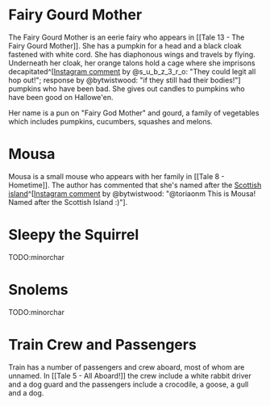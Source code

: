 # Fairy Gourd Mother
The Fairy Gourd Mother is an eerie fairy who appears in [[Tale 13 - The Fairy Gourd Mother]]. She has a pumpkin for a head and a black cloak fastened with white cord. She has diaphonous wings and travels by flying. Underneath her cloak, her orange talons hold a cage where she imprisons decapitated^[[Instagram comment](https://www.instagram.com/p/B35Rm7vAszu/) by @s_u_b_z_3_r_o: "They could legit all hop out!"; response by @bytwistwood: "if they still had their bodies!"] pumpkins who have been bad. She gives out candles to pumpkins who have been good on Hallowe'en.

Her name is a pun on "Fairy God Mother" and gourd, a family of vegetables which includes pumpkins, cucumbers, squashes and melons.

# Mousa
Mousa is a small mouse who appears with her family in [[Tale 8 - Hometime]]. The author has commented that she's named after the [Scottish island](https://en.wikipedia.org/wiki/Mousa)^[[Instagram comment](https://www.instagram.com/p/B3GMwFjjulH/) by @bytwistwood: "@toriaonm This is Mousa! Named after the Scottish Island :)"].

# Sleepy the Squirrel
TODO:minorchar

# Snolems
TODO:minorchar

# Train Crew and Passengers
Train has a number of passengers and crew aboard, most of whom are unnamed. In [[Tale 5 - All Aboard!]] the crew include a white rabbit driver and a dog guard and the passengers include a crocodile, a goose, a gull and a dog.
